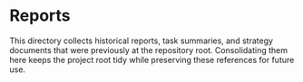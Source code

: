 # Reports

This directory collects historical reports, task summaries, and strategy documents that were previously at the repository root.
Consolidating them here keeps the project root tidy while preserving these references for future use.
